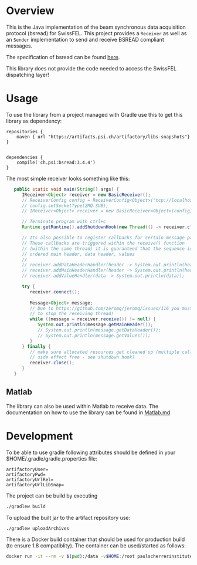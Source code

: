 # Overview
This is the Java implementation of the beam synchronous data acquisition protocol (bsread) for SwissFEL. This project provides a `Receiver` as well as an `Sender` implementation to send and receive BSREAD compliant messages.

The specification of bsread can be found [here](https://docs.google.com/document/d/1BynCjz5Ax-onDW0y8PVQnYmSssb6fAyHkdDl1zh21yY/edit?usp=sharing).

This library does not provide the code needed to access the SwissFEL dispatching layer!


# Usage

To use the library from a project managed with Gradle use this to get this library as dependency:

```
repositories {
    maven { url "https://artifacts.psi.ch/artifactory/libs-snapshots"}
}


dependencies {
    compile('ch.psi:bsread:3.4.4')
}
```

The most simple receiver looks something like this:

```java
   public static void main(String[] args) {
      IReceiver<Object> receiver = new BasicReceiver();
      // ReceiverConfig config = ReceiverConfig<Object>("tcp://localhost:9000");
      // config.setSocketType(ZMQ.SUB);
      // IReceiver<Object> receiver = new BasicReceiver<Object>(config);

      // Terminate program with ctrl+c
      Runtime.getRuntime().addShutdownHook(new Thread(() -> receiver.close()));

      // Its also possible to register callbacks for certain message parts.
      // These callbacks are triggered within the receive() function
      // (within the same thread) it is guaranteed that the sequence is
      // ordered main header, data header, values
      //
      // receiver.addDataHeaderHandler(header -> System.out.println(header));
      // receiver.addMainHeaderHandler(header -> System.out.println(header) );
      // receiver.addValueHandler(data -> System.out.println(data));

      try {
         receiver.connect();
         
         Message<Object> message;
         // Due to https://github.com/zeromq/jeromq/issues/116 you must not use Thread.interrupt()
         // to stop the receiving thread!
         while ((message = receiver.receive()) != null) {
            System.out.println(message.getMainHeader());
            // System.out.println(message.getDataHeader());
            // System.out.println(message.getValues());
         }
      } finally {
         // make sure allocated resources get cleaned up (multiple calls to receiver.close() are
         // side effect free - see shutdown hook)
         receiver.close();
      }
   }
```

## Matlab

The library can also be used within Matlab to receive data. The documentation on how to use the library can be found in [Matlab.md](Matlab.md)

# Development

To be able to use gradle following attributes should be defined in your $HOME/.gradle/gradle.properties file:
```
artifactoryUser=
artifactoryPwd=
artifactoryUrlRel=
artifactoryUrlLibSnap=
```

The project can be build by executing

```bash
./gradlew build
```

To upload the built jar to the artifact repository use:

```bash
./gradlew uploadArchives
```

There is a Docker build container that should be used for production build (to ensure 1.8 compatiblity). The container can be used/started as follows:
```bash
docker run -it --rm -v $(pwd):/data -v$HOME:/root paulscherrerinstitute/centos_build_java:1.8
```

